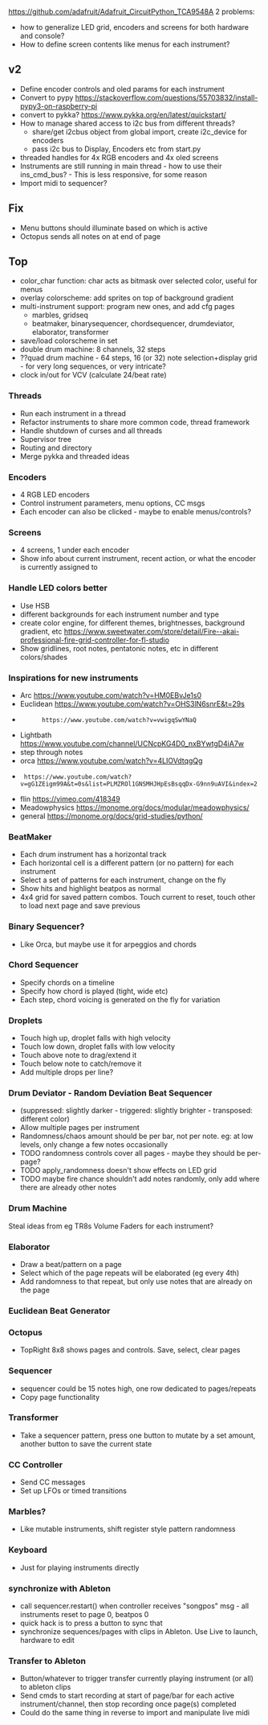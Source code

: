 https://github.com/adafruit/Adafruit_CircuitPython_TCA9548A
2 problems:
- how to generalize LED grid, encoders and screens for both hardware and console?
- How to define screen contents like menus for each instrument?

## v2
- Define encoder controls and oled params for each instrument
- Convert to pypy https://stackoverflow.com/questions/55703832/install-pypy3-on-raspberry-pi
- convert to  pykka?   https://www.pykka.org/en/latest/quickstart/
- How to manage shared access to i2c bus from different threads?
    - share/get i2cbus object from global import, create i2c_device for encoders
    - pass i2c bus to Display, Encoders etc from start.py
- threaded handles for 4x RGB encoders and 4x oled screens
- Instruments are still running in main thread - how to use their ins_cmd_bus? - This is less responsive, for some reason
- Import midi to sequencer?

## Fix
- Menu buttons should illuminate based on which is active
- Octopus sends all notes on at end of page

## Top
- color_char function: char acts as bitmask over selected color, useful for menus
- overlay colorscheme: add sprites on top of background gradient
- multi-instrument support: program new ones, and add cfg pages
  - marbles, gridseq
  - beatmaker, binarysequencer, chordsequencer, drumdeviator, elaborator, transformer
- save/load colorscheme in set
- double drum machine: 8 channels, 32 steps
- ??quad drum machine - 64 steps, 16 (or 32) note selection+display grid - for very long sequences, or very intricate?
- clock in/out for VCV (calculate 24/beat rate)

### Threads
- Run each instrument in a thread
- Refactor instruments to share more common code, thread framework
- Handle shutdown of curses and all threads
- Supervisor tree
- Routing and directory
- Merge pykka and threaded ideas

### Encoders
- 4 RGB LED encoders
- Control instrument parameters, menu options, CC msgs
- Each encoder can also be clicked - maybe to enable menus/controls?

### Screens
- 4 screens, 1 under each encoder
- Show info about current instrument, recent action, or what the encoder is currently assigned to

### Handle LED colors better
- Use HSB
- different backgrounds for each instrument number and type
- create color engine, for different themes, brightnesses, background gradient, etc https://www.sweetwater.com/store/detail/Fire--akai-professional-fire-grid-controller-for-fl-studio
- Show gridlines, root notes, pentatonic notes, etc in different colors/shades

### Inspirations for new instruments
- Arc https://www.youtube.com/watch?v=HM0EBvJe1s0
- Euclidean https://www.youtube.com/watch?v=OHS3lN6snrE&t=29s
-           https://www.youtube.com/watch?v=vwigqSwYNaQ
- Lightbath https://www.youtube.com/channel/UCNcpKG4D0_nxBYwtgD4iA7w
- step through notes
- orca https://www.youtube.com/watch?v=4LIOVdtqgQg
-      https://www.youtube.com/watch?v=gG1ZEigm99A&t=0s&list=PLMZROl1GNSMHJHpEsBsqqDx-G9nn9uAVI&index=2
- flin https://vimeo.com/418349
- Meadowphysics https://monome.org/docs/modular/meadowphysics/
- general https://monome.org/docs/grid-studies/python/

### BeatMaker
- Each drum instrument has a horizontal track
- Each horizontal cell is a different pattern (or no pattern) for each instrument
- Select a set of patterns for each instrument, change on the fly
- Show hits and highlight beatpos as normal
- 4x4 grid for saved pattern combos. Touch current to reset, touch other to load next page and save previous

### Binary Sequencer?
- Like Orca, but maybe use it for arpeggios and chords

### Chord Sequencer
- Specify chords on a timeline
- Specify how chord is played (tight, wide etc)
- Each step, chord voicing is generated on the fly for variation

### Droplets
- Touch high up, droplet falls with high velocity
- Touch low down, droplet falls with low velocity
- Touch above note to drag/extend it
- Touch below note to catch/remove it
- Add multiple drops per line?

### Drum Deviator - Random Deviation Beat Sequencer
- (suppressed: slightly darker - triggered: slightly brighter - transposed: different color)
- Allow multiple pages per instrument
- Randomness/chaos amount should be per bar, not per note. eg: at low levels, only change a few notes occasionally
- TODO randomness controls cover all pages - maybe they should be per-page?
- TODO apply_randomness doesn't show effects on LED grid
- TODO maybe fire chance shouldn't add notes randomly, only add where there are already other notes

### Drum Machine
Steal ideas from eg TR8s
Volume Faders for each instrument?

### Elaborator
- Draw a beat/pattern on a page
- Select which of the page repeats will be elaborated (eg every 4th)
- Add randomness to that repeat, but only use notes that are already on the page

### Euclidean Beat Generator

### Octopus
- TopRight 8x8 shows pages and controls. Save, select, clear pages

### Sequencer
- sequencer could be 15 notes high, one row dedicated to pages/repeats
- Copy page functionality

### Transformer
- Take a sequencer pattern, press one button to mutate by a set amount, another button to save the current state

### CC Controller
- Send CC messages
- Set up LFOs or timed transitions

### Marbles?
- Like mutable instruments, shift register style pattern randomness

### Keyboard
- Just for playing instruments directly


### synchronize with Ableton
- call sequencer.restart() when controller receives "songpos" msg - all instruments reset to page 0, beatpos 0
- quick hack is to press a button to sync that
- synchronize sequences/pages with clips in Ableton. Use Live to launch, hardware to edit

### Transfer to Ableton
- Button/whatever to trigger transfer currently playing instrument (or all) to ableton clips
- Send cmds to start recording at start of page/bar for each active instrument/channel, then stop recording once page(s) completed
- Could do the same thing in reverse to import and manipulate live midi
